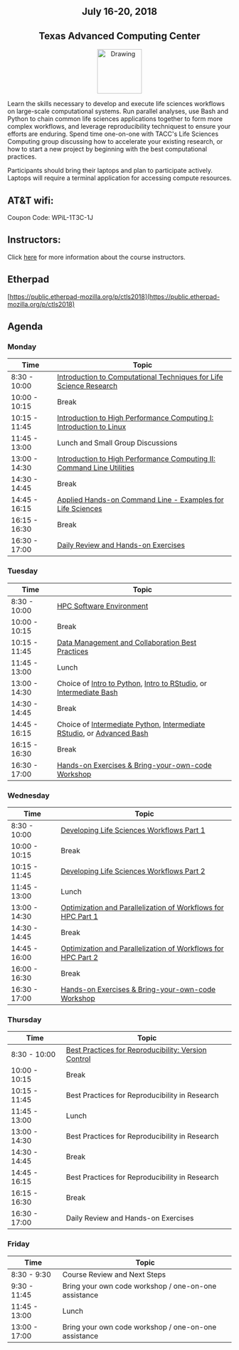 <center>
<h2>July 16-20, 2018</h2>
<h2>Texas Advanced Computing Center</h2></center>
<center><img src="https://www.tacc.utexas.edu/documents/1084364/1275944/tacc.png" alt="Drawing" style="height:100px;"/></center>

Learn the skills necessary to develop and execute life sciences workflows on large-scale computational systems. Run parallel analyses, use Bash and Python to chain common life sciences applications together to form more complex workflows, and leverage reproducibility techniquest to ensure your efforts are enduring. Spend time one-on-one with TACC's Life Sciences Computing group discussing how to accelerate your existing research, or how to start a new project by beginning with the best computational practices.

Participants should bring their laptops and plan to participate actively. Laptops will require a terminal application for accessing compute resources.

## AT&T wifi:

Coupon Code: WPiL-1T3C-1J

## Instructors:

Click [here](docs/instructors.md) for more information about the course instructors.

## Etherpad

[https://public.etherpad-mozilla.org/p/ctls2018](https://public.etherpad-mozilla.org/p/ctls2018)

## Agenda

### Monday

| Time | Topic |
|----------|--------------------------------------------------|
|  8:30 - 10:00 | [Introduction to Computational Techniques for Life Science Research](docs/welcome/welcome_01.md) |
| 10:00 - 10:15 | Break |
| 10:15 - 11:45 | [Introduction to High Performance Computing I: Introduction to Linux](docs/intro_to_linux/intro_to_linux_01.md) |
| 11:45 - 13:00 | Lunch and Small Group Discussions|
| 13:00 - 14:30 | [Introduction to High Performance Computing II: Command Line Utilities](docs/intro_to_hpc/intro_to_hpc_01.md) |
| 14:30 - 14:45 | Break |
| 14:45 - 16:15 | [Applied Hands-on Command Line - Examples for Life Sciences](docs/gnu_utils/gnu_utils_01.md) |
| 16:15 - 16:30 | Break |
| 16:30 - 17:00 | [Daily Review and Hands-on Exercises](docs/hands_on_01.md) |

### Tuesday

| Time | Topic |
|--------|--------------------------------------------------|
|  8:30 - 10:00 | [HPC Software Environment](docs/hpc_software_environment/hpc_software_environment_01.md) |
| 10:00 - 10:15 | Break |
| 10:15 - 11:45 | [Data Management and Collaboration Best Practices](docs/data_management/data_management.md) |
| 11:45 - 13:00 | Lunch |
| 13:00 - 14:30 | Choice of [Intro to Python](resources/Python-AdvPython2018.ppx.pdf), [Intro to RStudio](https://drive.google.com/open?id=0B3FV8Ena5NQKSnFNUnMyVXlMWGc), or [Intermediate Bash](docs/bash_scripting/bash_scripting.md) |
| 14:30 - 14:45 | Break |
| 14:45 - 16:15 | Choice of [Intermediate Python](resources/Python-AdvPython2018.ppx.pdf), [Intermediate RStudio](https://drive.google.com/open?id=0B3FV8Ena5NQKSnFNUnMyVXlMWGc), or [Advanced Bash](docs/bash_scripting/bash_scripting.md) |
| 16:15 - 16:30 | Break |
| 16:30 - 17:00 | [Hands-on Exercises & Bring-your-own-code Workshop](docs/hands_on_02.md) |

### Wednesday

| Time | Topic |
|--------|--------------------------------------------------|
|  8:30 - 10:00 | [Developing Life Sciences Workflows Part 1](docs/workflows/workflows1_1.md) |
| 10:00 - 10:15 | Break |
| 10:15 - 11:45 | [Developing Life Sciences Workflows Part 2](docs/LSworflow2_JWS.md) |
| 11:45 - 13:00 | Lunch |
| 13:00 - 14:30 | [Optimization and Parallelization of Workflows for HPC Part 1](docs/optimization_parallelization/optimization_parallelization_01.md) |
| 14:30 - 14:45 | Break |
| 14:45 - 16:00 | [Optimization and Parallelization of Workflows for HPC Part 2](docs/optimization_parallelization/optimization_parallelization_04.md) |
| 16:00 - 16:30 | Break |
| 16:30 - 17:00 | [Hands-on Exercises & Bring-your-own-code Workshop](docs/hands_on_03.md) |

### Thursday

| Time | Topic |
|--------|--------------------------------------------------|
|  8:30 - 10:00 | [Best Practices for Reproducibility: Version Control](docs/reproducibility_git/reproducibility_git_01.md) |
| 10:00 - 10:15 | Break |
| 10:15 - 11:45 | Best Practices for Reproducibility in Research |
| 11:45 - 13:00 | Lunch |
| 13:00 - 14:30 | Best Practices for Reproducibility in Research |
| 14:30 - 14:45 | Break |
| 14:45 - 16:15 | Best Practices for Reproducibility in Research |
| 16:15 - 16:30 | Break |
| 16:30 - 17:00 | Daily Review and Hands-on Exercises  |

### Friday

| Time | Topic |
|--------|--------------------------------------------------|
|  8:30 - 9:30  | Course Review and Next Steps |
|  9:30 - 11:45 | Bring your own code workshop / one-on-one assistance |
| 11:45 - 13:00 | Lunch |
| 13:00 - 17:00 | Bring your own code workshop / one-on-one assistance |
